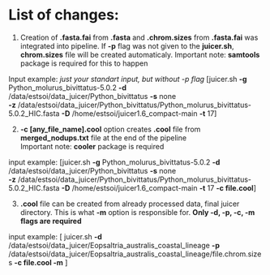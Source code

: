 # List of changes:
1) Creation of **.fasta.fai** from **.fasta** and **.chrom.sizes** from **.fasta.fai** was integrated into pipeline. If **-p** flag was not given to the **juicer.sh**, **chrom.sizes** file will be created automaticaly.
   Important note: **samtools** package is required for this to happen

Input example: *just your standart input, but without -p flag* [juicer.sh **-g** Python_molurus_bivittatus-5.0.2 **-d** /data/estsoi/data_juicer/Python_bivittatus **-s** none  
 **-z** /data/estsoi/data_juicer/Python_bivittatus/Python_molurus_bivittatus-5.0.2_HIC.fasta **-D** /home/estsoi/juicer1.6_compact-main **-t** 17]  

2) **-c [any_file_name].cool** option creates **.cool** file from **merged_nodups.txt** file at the end of the pipeline  
Important note: **cooler** package is required

input example: [juicer.sh **-g** Python_molurus_bivittatus-5.0.2 **-d** /data/estsoi/data_juicer/Python_bivittatus **-s** none  
**-z** /data/estsoi/data_juicer/Python_bivittatus/Python_molurus_bivittatus-5.0.2_HIC.fasta **-D** /home/estsoi/juicer1.6_compact-main **-t** 17 **-c file.cool**]  


3) **.cool** file can be created from already processed data, final juicer directory. This is what **-m** option is responsible for. **Only -d, -p, -c, -m flags are required**

input example: [ juicer.sh **-d** /data/estsoi/data_juicer/Eopsaltria_australis_coastal_lineage **-p** /data/estsoi/data_juicer/Eopsaltria_australis_coastal_lineage/file.chrom.sizes **-c file.cool -m** ]  
